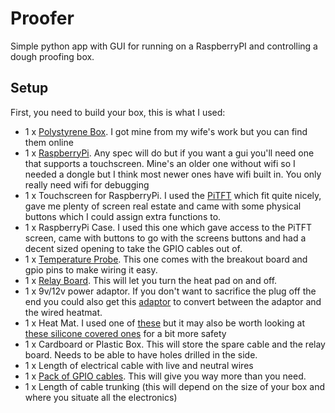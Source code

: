 Proofer
=======

Simple python app with GUI for running on a RaspberryPI and controlling a dough
proofing box.

Setup
-----

First, you need to build your box, this is what I used:

* 1 x [Polystyrene Box](https://www.amazon.co.uk/slp/polystyrene-boxes/df2ypw48d236qz8).
I got mine from my wife's work but you can find them online
* 1 x [RaspberryPi](https://thepihut.com/collections/raspberry-pi/products/raspberry-pi-3-model-b-plus).
Any spec will do but if you want a gui you'll need one that
supports a touchscreen. Mine's an older one without wifi so I needed a dongle but
I think most newer ones have wifi built in. You only really need wifi for debugging
* 1 x Touchscreen for RaspberryPi. I used the [PiTFT](https://thepihut.com/products/adafruit-pitft-plus-320x240-2-8-tft-capacitive-touchscreen) which fit quite nicely, gave me plenty of screen real estate and came with some physical buttons which I could assign extra functions to.
* 1 x RaspberryPi Case. I used this one which gave access
to the PiTFT screen, came with buttons to go with the
screens buttons and had a decent sized opening to take the
GPIO cables out of.
* 1 x [Temperature Probe](https://thepihut.com/products/waterproof-ds18b20-sensor-kit?ref=isp_rel_prd&isp_ref_pos=2). This one comes with the breakout board and gpio pins to make wiring it easy.
* 1 x [Relay Board](https://thepihut.com/products/raspberry-pi-relay-board). This will let you turn the heat pad on and off.
* 1 x 9v/12v power adaptor. If you don't want to sacrifice the plug off the end you could also get this [adaptor](https://thepihut.com/products/female-dc-power-adapter-2-1mm-jack-to-screw-terminal-block) to convert between the adaptor and the wired heatmat.
* 1 x Heat Mat. I used one of [these](https://thepihut.com/products/electric-heating-pad-14cm-x-5cm) but it may also be worth looking at [these silicone covered ones](https://uk.rs-online.com/web/c/automation-control-gear/temperature-control-process-heating/silicone-heater-mats/) for a bit more safety
* 1 x Cardboard or Plastic Box. This will store the spare cable and the relay board. Needs to be able to have holes drilled in the side.
* 1 x Length of electrical cable with live and neutral wires
* 1 x [Pack of GPIO cables](https://thepihut.com/products/thepihuts-jumper-bumper-pack-120pcs-dupont-wire). This will give you way more than you need.
* 1 x Length of cable trunking (this will depend on the size of your box and
  where you situate all the electronics)
